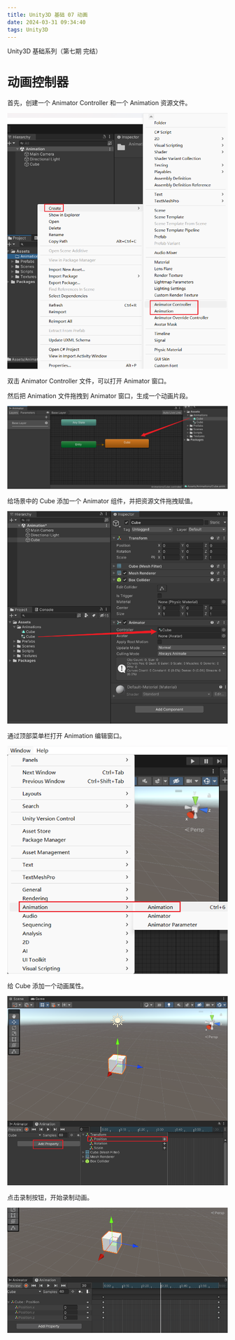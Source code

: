 ```yaml
---
title: Unity3D 基础 07 动画
date: 2024-03-31 09:34:40
tags: Unity3D
---
```


Unity3D 基础系列（第七期 完结）

<!--more-->

# 动画控制器

首先，创建一个 Animator Controller 和一个 Animation 资源文件。

![](../images/unity-basic-7/创建动画.png)



双击 Animator Controller 文件，可以打开 Animator 窗口。

然后把 Animation 文件拖拽到 Animator 窗口，生成一个动画片段。

![](../images/unity-basic-7/创建动画片段.png)



给场景中的 Cube 添加一个 Animator 组件，并把资源文件拖拽赋值。

![](../images/unity-basic-7/添加动画控制器组件.png)



通过顶部菜单栏打开 Animation 编辑窗口。

![](../images/unity-basic-7/动画时间轴窗口.png)



给 Cube 添加一个动画属性。

![](../images/unity-basic-7/添加动画属性.png)



点击录制按钮，开始录制动画。

![](../images/unity-basic-7/录制动画.gif)
